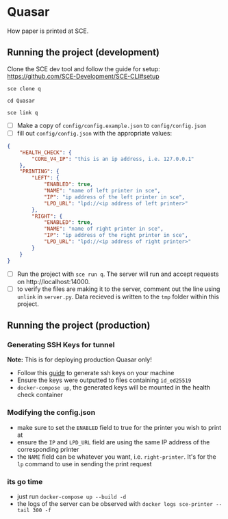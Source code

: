 # Quasar
How paper is printed at SCE.

## Running the project (development)
Clone the SCE dev tool and follow the guide for setup: https://github.com/SCE-Development/SCE-CLI#setup

```
sce clone q

cd Quasar

sce link q
```
- [ ] Make a copy of `config/config.example.json` to `config/config.json`
- [ ] fill out `config/config.json` with the appropriate values:
```json
{
    "HEALTH_CHECK": {
        "CORE_V4_IP": "this is an ip address, i.e. 127.0.0.1"
    },
    "PRINTING": {
        "LEFT": {
            "ENABLED": true,
            "NAME": "name of left printer in sce",
            "IP": "ip address of the left printer in sce",
            "LPD_URL": "lpd://<ip address of left printer>"
        },
        "RIGHT": {
            "ENABLED": true,
            "NAME": "name of right printer in sce",
            "IP": "ip address of the right printer in sce",
            "LPD_URL": "lpd://<ip address of right printer>"
        }
    }
}
```
- [ ] Run the project with `sce run q`. The server will run and accept requests on http://localhost:14000.
- [ ] to verify the files are making it to the server, comment out the line using `unlink` in `server.py`. Data recieved is written to the `tmp` folder within this project.

## Running the project (production)
### Generating SSH Keys for tunnel
**Note:** This is for deploying production Quasar only!
- Follow this
 [guide](https://www.digitalocean.com/community/tutorials/how-to-set-up-ssh-keys-2)
 to generate ssh keys on your machine
- Ensure the keys were outputted to files containing `id_ed25519`
- `docker-compose up`, the generated keys will be mounted in the health check container
### Modifying the config.json
- make sure to set the `ENABLED` field to true for the printer you wish to print at
- ensure the `IP` and `LPD_URL` field are using the same IP address of the corresponding printer
- the `NAME` field can be whatever you want, i.e. `right-printer`. It's for the `lp` command to use in sending the print request

### its go time
- just run `docker-compose up --build -d`
- the logs of the server can be observed with `docker logs sce-printer --tail 300 -f`
